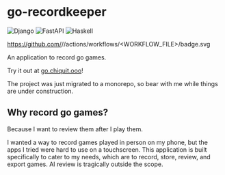 # go-recordkeeper

![Django](https://github.com/go-recordkeeper/go-recordkeeper/actions/workflows/django.yml/badge.svg)
![FastAPI](https://github.com/go-recordkeeper/go-recordkeeper/actions/workflows/fastapi.yml/badge.svg)
![Haskell](https://github.com/go-recordkeeper/go-recordkeeper/actions/workflows/haskell.yml/badge.svg)

https://github.com/<OWNER>/<REPOSITORY>/actions/workflows/<WORKFLOW_FILE>/badge.svg

An application to record go games.

Try it out at [go.chiquit.ooo](https://go.chiquit.ooo/)!

The project was just migrated to a monorepo, so bear with me while things are under construction.

## Why record go games?

Because I want to review them after I play them.

I wanted a way to record games played in person on my phone, but the apps I tried were hard to use on a touchscreen. This application is built specifically to cater to my needs, which are to record, store, review, and export games. AI review is tragically outside the scope.
